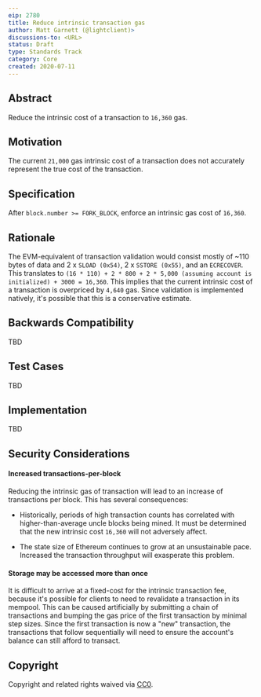 ```yaml
---
eip: 2780
title: Reduce intrinsic transaction gas
author: Matt Garnett (@lightclient)>
discussions-to: <URL>
status: Draft
type: Standards Track
category: Core
created: 2020-07-11
---
```


## Abstract
Reduce the intrinsic cost of a transaction to `16,360` gas.

## Motivation
The current `21,000` gas intrinsic cost of a transaction does not accurately
represent the true cost of the transaction.

## Specification
After `block.number >= FORK_BLOCK`, enforce an intrinsic gas cost of `16,360`.

## Rationale

The EVM-equivalent of transaction validation would consist mostly of ~110 bytes
of data and 2 x `SLOAD (0x54)`, 2 x `SSTORE (0x55)`, and an `ECRECOVER`. This
translates to `(16 * 110) + 2 * 800 + 2 * 5,000 (assuming account is
initialized) + 3000 = 16,360`. This implies that the current intrinsic cost of
a transaction is overpriced by `4,640` gas. Since validation is implemented
natively, it's possible that this is a conservative estimate.

## Backwards Compatibility
TBD

## Test Cases
TBD

## Implementation
TBD

## Security Considerations

#### Increased transactions-per-block
Reducing the intrinsic gas of transaction will lead to an increase of
transactions per block. This has several consequences:

* Historically, periods of high transaction counts has correlated with
  higher-than-average uncle blocks being mined. It must be determined that the
  new intrinsic cost `16,360` will not adversely affect.

* The state size of Ethereum continues to grow at an unsustainable pace.
  Increased the transaction throughput will exasperate this problem.

#### Storage may be accessed more than once
It is difficult to arrive at a fixed-cost for the intrinsic transaction fee,
because it's possible for clients to need to revalidate a transaction in its
mempool. This can be caused artificially by submitting a chain of transactions
and bumping the gas price of the first transaction by minimal step sizes. Since
the first transaction is now a "new" transaction, the transactions that follow
sequentially will need to ensure the account's balance can still afford to
transact.

## Copyright
Copyright and related rights waived via [CC0](https://creativecommons.org/publicdomain/zero/1.0/).
